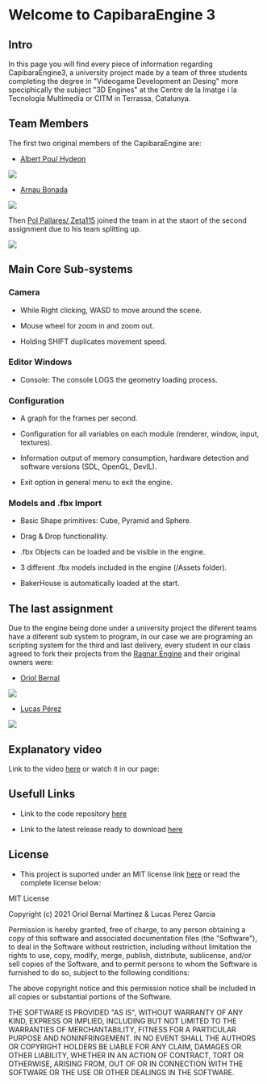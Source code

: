 # Welcome to CapibaraEngine 3

## Intro

In this page you will find every piece of information regarding CapibaraEngine3, a university project made by a team of three students completing the degree in "Videogame Development an Desing" more speciphically the subject "3D Engines" at the Centre de la Imatge i la Tecnología Multimedia or CITM in Terrassa, Catalunya.


## Team Members
The first two original members of the CapibaraEngine are:

- [Albert Pou/ Hydeon](https://github.com/Hydeon-git)

![](https://avatars.githubusercontent.com/u/61042411?v=4)


- [Arnau Bonada](https://github.com/arnaubonada)

![](https://avatars.githubusercontent.com/u/61042890?v=4)


Then [Pol Pallares/ Zeta115](https://github.com/Zeta115) joined the team in at the staort of the second assignment due to his team splitting up.

![](https://avatars.githubusercontent.com/u/60982476?v=4)


## Main Core Sub-systems


### Camera

- While Right clicking, WASD to move around the scene.

- Mouse wheel for zoom in and zoom out.

- Holding SHIFT duplicates movement speed.


### Editor Windows

- Console: The console LOGS the geometry loading process.


### Configuration

- A graph for the frames per second.

- Configuration for all variables on each module (renderer, window, input, textures).

- Information output of memory consumption, hardware detection and software versions (SDL, OpenGL, DevIL).

- Exit option in general menu to exit the engine.


### Models and .fbx Import

- Basic Shape primitives: Cube, Pyramid and Sphere.

- Drag & Drop functionallity.

- .fbx Objects can be loaded and be visible in the engine.

- 3 different .fbx models included in the engine (/Assets folder).

- BakerHouse is automatically loaded at the start.



## The last assignment

Due to the engine being done under a university project the diferent teams have a diferent sub system to program, in our case we are programing an scripting system for the third and last delivery, every student in our class agreed to fork their projects from the [Ragnar Engine](https://github.com/UriKurae/Ragnar-Engine) and their original owners were: 


- [Oriol Bernal](https://github.com/UriKurae)

![](https://avatars.githubusercontent.com/u/61029433?v=4)


- [Lucas Pérez](https://github.com/LucasPG14)

![](https://avatars.githubusercontent.com/u/61042945?v=4)


## Explanatory video

Link to the video [here]() or watch it in our page:


## Usefull Links

- Link to the code repository [here](https://github.com/Hydeon-git/CapibaraEngine3)

- Link to the latest release ready to download [here](https://github.com/Hydeon-git/CapibaraEngine3/releases)

## License

- This project is suported under an MIT license link [here](https://github.com/Hydeon-git/CapibaraEngine3/blob/main/LICENSE.md) or read the complete license below:

MIT License

Copyright (c) 2021 Oriol Bernal Martinez & Lucas Perez Garcia

Permission is hereby granted, free of charge, to any person obtaining a copy of this software and associated documentation files (the "Software"), to deal in the Software without restriction, including without limitation the rights to use, copy, modify, merge, publish, distribute, sublicense, and/or sell copies of the Software, and to permit persons to whom the Software is furnished to do so, subject to the following conditions:

The above copyright notice and this permission notice shall be included in all copies or substantial portions of the Software.

THE SOFTWARE IS PROVIDED "AS IS", WITHOUT WARRANTY OF ANY KIND, EXPRESS OR IMPLIED, INCLUDING BUT NOT LIMITED TO THE WARRANTIES OF MERCHANTABILITY, FITNESS FOR A PARTICULAR PURPOSE AND NONINFRINGEMENT. IN NO EVENT SHALL THE AUTHORS OR COPYRIGHT HOLDERS BE LIABLE FOR ANY CLAIM, DAMAGES OR OTHER LIABILITY, WHETHER IN AN ACTION OF CONTRACT, TORT OR OTHERWISE, ARISING FROM, OUT OF OR IN CONNECTION WITH THE SOFTWARE OR THE USE OR OTHER DEALINGS IN THE SOFTWARE.




